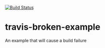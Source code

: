 [![Build Status](https://travis-ci.org/jsroyal/travis-broken-example.svg?branch=master)](https://travis-ci.org/jsroyal/travis-broken-example)
# travis-broken-example

An example that will cause a build failure
